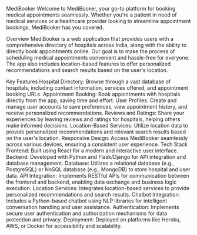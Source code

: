 MediBooker
Welcome to MediBooker, your go-to platform for booking medical appointments seamlessly. Whether you're a patient in need of medical services or a healthcare provider looking to streamline appointment bookings, MediBooker has you covered.

Overview
MediBooker is a web application that provides users with a comprehensive directory of hospitals across India, along with the ability to directly book appointments online. Our goal is to make the process of scheduling medical appointments convenient and hassle-free for everyone. The app also includes location-based features to offer personalized recommendations and search results based on the user's location.

Key Features
Hospital Directory: Browse through a vast database of hospitals, including contact information, services offered, and appointment booking URLs.
Appointment Booking: Book appointments with hospitals directly from the app, saving time and effort.
User Profiles: Create and manage user accounts to save preferences, view appointment history, and receive personalized recommendations.
Reviews and Ratings: Share your experiences by leaving reviews and ratings for hospitals, helping others make informed decisions.
Location-Based Services: Utilize location data to provide personalized recommendations and relevant search results based on the user's location.
Responsive Design: Access MediBooker seamlessly across various devices, ensuring a consistent user experience.
Tech Stack
Frontend: Built using React for a modern and interactive user interface.
Backend: Developed with Python and Flask/Django for API integration and database management.
Database: Utilizes a relational database (e.g., PostgreSQL) or NoSQL database (e.g., MongoDB) to store hospital and user data.
API Integration: Implements RESTful APIs for communication between the frontend and backend, enabling data exchange and business logic execution.
Location Services: Integrates location-based services to provide personalized recommendations and search results.
Chatbot Integration: Includes a Python-based chatbot using NLP libraries for intelligent conversation handling and user assistance.
Authentication: Implements secure user authentication and authorization mechanisms for data protection and privacy.
Deployment: Deployed on platforms like Heroku, AWS, or Docker for accessibility and scalability.